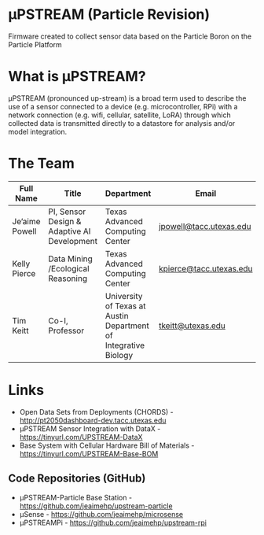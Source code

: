 # µPSTREAM (Particle Revision)
Firmware created to collect sensor data based on the Particle Boron on the Particle Platform

# What is µPSTREAM?
µPSTREAM (pronounced up-stream) is a broad term used to describe the use of a sensor connected to a device (e.g. microcontroller, RPi) with a network connection (e.g. wifi, cellular, satellite, LoRA) through which collected data is transmitted directly to a datastore for analysis and/or model integration. 

# The Team

| Full Name | Title | Department | Email |
| ----- | ----- | ----- | ----- |
| Je’aime Powell | PI, Sensor Design & Adaptive AI Development | Texas Advanced Computing Center | jpowell@tacc.utexas.edu |
| Kelly Pierce | Data Mining /Ecological Reasoning| Texas Advanced Computing Center |kpierce@tacc.utexas.edu |
| Tim Keitt | Co-I, Professor | University of Texas at Austin Department of Integrative Biology |tkeitt@utexas.edu |



# Links
* Open Data Sets from Deployments (CHORDS) - http://pt2050dashboard-dev.tacc.utexas.edu 
* µPSTREAM Sensor Integration with DataX - https://tinyurl.com/UPSTREAM-DataX 
* Base System with Cellular Hardware Bill of Materials - https://tinyurl.com/UPSTREAM-Base-BOM 

## Code Repositories (GitHub)
* µPSTREAM-Particle Base Station - https://github.com/jeaimehp/upstream-particle 
* µSense - https://github.com/jeaimehp/microsense 
* µPSTREAMPi - https://github.com/jeaimehp/upstream-rpi 






